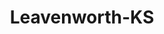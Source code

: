 ---
title: Leavenworth-KS
slug: leavenworth-ks
f_state:
- cms/state/kansas.md
f_locations:
- cms/payday-loan/american-payday-loans-4315.md
- cms/payday-loan/american-payday-loans-4318.md
- cms/payday-loan/lendnation-20304.md
- cms/payday-loan/metro-check-cashing-20809.md
- cms/payday-loan/payday-loans-24014.md
- cms/payday-loan/qc-financial-services-inc-24800.md
updated-on: '2024-05-30T13:41:28.615Z'
created-on: '2024-05-30T13:41:28.615Z'
published-on: '2024-05-30T13:54:32.469Z'
f_city: Leavenworth
layout: '[city].html'
tags: city
---